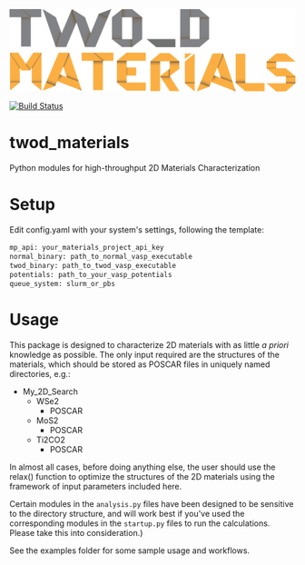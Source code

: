 ![alt tag](./twod_materials_logo.png)

[![Build Status](https://travis-ci.org/ashtonmv/twod_materials.svg?branch=master)](https://travis-ci.org/ashtonmv/twod_materials)

# twod_materials
Python modules for high-throughput 2D Materials Characterization

# Setup
Edit config.yaml with your system's settings, following the template:

```
mp_api: your_materials_project_api_key
normal_binary: path_to_normal_vasp_executable
twod_binary: path_to_twod_vasp_executable
potentials: path_to_your_vasp_potentials
queue_system: slurm_or_pbs
```

# Usage

This package is designed to characterize 2D materials with as little
*a priori* knowledge as possible. The only input required are the
structures of the materials, which should be stored as POSCAR files in
uniquely named directories, e.g.:

+ My_2D_Search
    + WSe2
        + POSCAR
    + MoS2
        + POSCAR
    + Ti2CO2
        + POSCAR

In almost all cases, before doing anything else, the user should use the
relax() function to optimize the structures of the 2D materials using
the framework of input parameters included here.

Certain modules in the `analysis.py` files have been designed to be
sensitive to the directory structure, and will work best if you've
used the corresponding modules in the `startup.py` files to run the
calculations. Please take this into consideration.)

See the examples folder for some sample usage and workflows.
